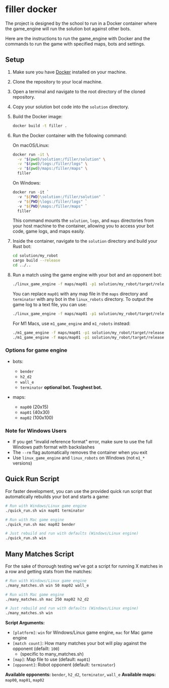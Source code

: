 # filler docker

The project is designed by the school to run in a Docker container where the game_engine will run the solution bot against other bots.

Here are the instructions to run the game_engine with Docker and the commands to run the game with specified maps, bots and settings.

## Setup
1. Make sure you have [Docker](https://www.docker.com/get-started) installed on your machine.
2. Clone the repository to your local machine.
3. Open a terminal and navigate to the root directory of the cloned repository.
4. Copy your solution bot code into the `solution` directory.
5. Build the Docker image:
   ```bash
   docker build -t filler .
   ```
6. Run the Docker container with the following command:

    On macOS/Linux:
    ```bash
    docker run -it \
      -v "$(pwd)/solution:/filler/solution" \
      -v "$(pwd)/logs:/filler/logs" \
      -v "$(pwd)/maps:/filler/maps" \
      filler
    ```

    On Windows:
    ```powershell
    docker run -it `
      -v "${PWD}\solution:/filler/solution" `
      -v "${PWD}\logs:/filler/logs" `
      -v "${PWD}\maps:/filler/maps" `
      filler
    ```
    This command mounts the `solution`, `logs`, and `maps` directories from your host machine to the container, allowing you to access your bot code, game logs, and maps easily.

7. Inside the container, navigate to the `solution` directory and build your Rust bot:
    ```bash
    cd solution/my_robot
    cargo build --release
    cd ../..
    ```

8. Run a match using the game engine with your bot and an opponent bot:
    ```bash
    ./linux_game_engine -f maps/map01 -p1 solution/my_robot/target/release/my_robot -p2 linux_robots/wall_e
    ```
    You can replace `map01` with any map file in the `maps` directory and `terminator` with any bot in the `linux_robots` directory.
    To output the game log to a text file, you can use:
    ```bash
    ./linux_game_engine -f maps/map01 -p1 solution/my_robot/target/release/my_robot -p2 linux_robots/wall_e > /filler/logs/game_log.txt 2>&1
    ```

    For M1 Macs, use `m1_game_engine` and `m1_robots` instead:
    ```bash
    ./m1_game_engine -f maps/map01 -p1 solution/my_robot/target/release/my_robot -p2 m1_robots/wall_e
    ./m1_game_engine -f maps/map01 -p1 solution/my_robot/target/release/my_robot -p2 m1_robots/wall_e > /filler/logs/game_log.txt 2>&1
    ```

### Options for game engine
- bots:
  - `bender`
  - `h2_d2`
  - `wall_e`
  - `terminator` **optional bot. Toughest bot.**

- maps:
  - `map00` (20x15)
  - `map01` (40x30)
  - `map02` (100x100)

### Note for Windows Users
- If you get "invalid reference format" error, make sure to use the full Windows path format with backslashes
- The `--rm` flag automatically removes the container when you exit
- Use `linux_game_engine` and `linux_robots` on Windows (not `m1_*` versions)

## Quick Run Script
For faster development, you can use the provided quick run script that automatically rebuilds your bot and starts a game:

```bash
# Run with Windows/Linux game engine
./quick_run.sh win map01 terminator

# Run with Mac game engine
./quick_run.sh mac map02 bender

# Just rebuild and run with defaults (Windows/Linux engine)
./quick_run.sh win
```

## Many Matches Script

For the sake of thorough testing we've got a script for running X matches in a row and getting stats from the matches:

```bash
# Run with Windows/Linux game engine
./many_matches.sh win 50 map02 wall_e

# Run with Mac game engine
./many_matches.sh mac 250 map02 h2_d2

# Just rebuild and run with defaults (Windows/Linux engine)
./many_matches.sh win
```

**Script Arguments:**
- `[platform]`: `win` for Windows/Linux game engine, `mac` for Mac game engine
- `[match count]`: How many matches your bot will play against the opponent (defailt: `100`)
  - (specific to many_matches.sh)
- `[map]`: Map file to use (default: `map01`)
- `[opponent]`: Robot opponent (default: `terminator`)

**Available opponents:** `bender`, `h2_d2`, `terminator`, `wall_e`
**Available maps:** `map00`, `map01`, `map02`
